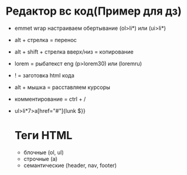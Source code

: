 # Редактор вс код(Пример для дз)
- emmet wrap настраиваем обертывание (ol>li*) или (ui>li*)
- alt + стрелка = перенос
- alt + shift + стрелка вверх/низ = копирование
- lorem = рыбатекст eng (p>lorem30) или (loremru)
- ! = заготовка html кода
- alt + мышка = расставляем курсоры
- комментирование = ctrl + /
- ul>li*7>a[href="#"]{lunk $}}

  # Теги HTML
  - блочные (ol, ul)
  - строчные (a)
  - семантические (header, nav, footer)
